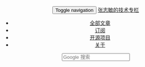 <header class="top" role="header">
	<div class="container">
		<nav class="navbar navbar-inverse" role="navigation">
			<div class="navbar-header">
				<button class="navbar-toggle" data-toggle="collapse" data-target=".navbar-collapse">
					<span class="sr-only">Toggle navigation</span>
					<span class="icon-bar"></span>
					<span class="icon-bar"></span>
					<span class="icon-bar"></span>
				</button>
				<a class="navbar-brand pull-left" href="/">张志敏的技术专栏</a>
			</div>
			<div class="navbar-collapse collapse">
				<ul class="navbar-nav nav">
					<li {% if page.navbar_active == 'pages' %}class="active"{% endif %}>
						<a href="/pages.html">全部文章</a>
					</li>
					<li>
						<a href="/atom.xml">订阅</a>
					</li>
					<li {% if page.navbar_active == 'library' %}class="active"{% endif %}>
						<a href="/libraries.html">开源项目</a>
					</li>
					<li {% if page.navbar_active == 'about' %}class="active"{% endif %}>
						<a href="/about.html">关于</a>
					</li>
				</ul>
				<form class="navbar-form navbar-right" role="search" method="get" target="_blank" action="http://www.google.com/search">
					<div class="form-group">
						<input type="text" class="form-control" placeholder="Google 搜索" name="q" maxlength="200"/>
						<input type="hidden" name="oe" value="GB2312" />
						<input type="hidden" name="hl" value="zh-CN" />
						<input type="hidden" name="as_sitesearch" value="beginor.github.io" />
					</div>
				</form>
			</nav>
		</nav>
	</div>
</header>